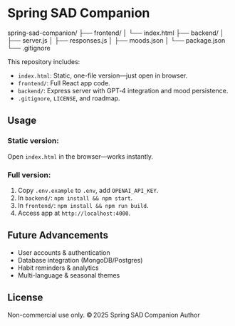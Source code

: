 # Spring SAD Companion

spring-sad-companion/
├── frontend/
│   └── index.html
├── backend/
│   ├── server.js
│   ├── responses.js
│   ├── moods.json
│   └── package.json
└── .gitignore


This repository includes:
- `index.html`: Static, one-file version—just open in browser.
- `frontend/`: Full React app code.
- `backend/`: Express server with GPT‑4 integration and mood persistence.
- `.gitignore`, `LICENSE`, and roadmap.

## Usage

### Static version:
Open `index.html` in the browser—works instantly.

### Full version:
1. Copy `.env.example` to `.env`, add `OPENAI_API_KEY`.
2. In `backend/`: `npm install && npm start`.
3. In `frontend/`: `npm install && npm run build`.
4. Access app at `http://localhost:4000`.

## Future Advancements
- User accounts & authentication
- Database integration (MongoDB/Postgres)
- Habit reminders & analytics
- Multi-language & seasonal themes

## License
Non-commercial use only. © 2025 Spring SAD Companion Author
